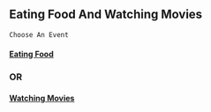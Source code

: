 ## Eating Food And Watching Movies
```Choose An Event```
#### [Eating Food](eatingfood.md)
### OR
#### [Watching Movies](watchingmovies.md)